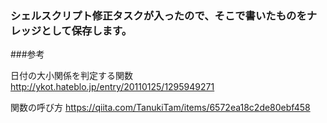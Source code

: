 ### シェルスクリプト修正タスクが入ったので、そこで書いたものをナレッジとして保存します。



###参考

日付の大小関係を判定する関数
http://ykot.hateblo.jp/entry/20110125/1295949271

関数の呼び方
https://qiita.com/TanukiTam/items/6572ea18c2de80ebf458